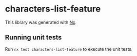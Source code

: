 # characters-list-feature

This library was generated with [Nx](https://nx.dev).

## Running unit tests

Run `nx test characters-list-feature` to execute the unit tests.
